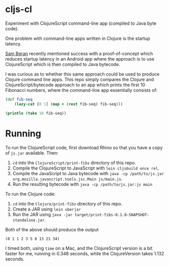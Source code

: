 cljs-cl
=======

Experiment with ClojureScript command-line app (compiled to Java byte code).

One problem with command-line apps written in Clojure is the startup latency. 

[Sam Beran](https://github.com/sberan) recently mentioned success with a proof-of-concept which reduces startup latency in an Android app where the approach is to use ClojureScript which is then compiled to Java bytecode.

I was curious as to whether this same approach could be used to produce Clojure command line apps. This repo simply compares the Clojure and ClojureScript/bytecode approach to an app which prints the first 10 Fibonacci numbers, where the command-line app essentially consists of:

```clojure
(def fib-seq
    (lazy-cat [0 1] (map + (rest fib-seq) fib-seq)))

(println (take 10 fib-seq))
```

Running
=======

To run the ClojureScript code, first download Rhino so that you have a copy of `js.jar` available. Then:

1. `cd` into the `ClojureScript/print-fibs` directory of this repo.
2. Compile the ClojureScript to JavaScript with `lein cljsbuild once rel`.
3. Compile the JavaScript to Java bytecode with `java -cp /path/to/js.jar org.mozilla.javascript.tools.jsc.Main js/main.js`.
4. Run the resulting bytecode with `java -cp /path/to/js.jar:js main`


To run the Clojure code:

1. `cd` into the `Clojure/print-fibs` directory of this repo.
2. Create a JAR using `lein uberjar` 
3. Run the JAR using `java -jar target/print-fibs-0.1.0-SNAPSHOT-standalone.jar`.

Both of the above should produce the output 
```
(0 1 1 2 3 5 8 13 21 34)
```

I timed both, using `time` on a Mac, and the ClojureScript version is a bit faster for me, running in 0.348 seconds, while the ClojureVersion takes 1.132 seconds.

